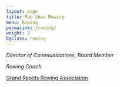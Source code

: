 ```yaml
---
layout: page
title: Rob Shea Rowing
menu: Rowing
permalink: /rowing/
weight: 2
bgClass: rowing
---
```


<i class="fa fa-gavel fa-lg"></i> *Director of Communications, Board Member*

<i class="fa fa-bullhorn fa-lg fa-flip-horizontal"></i> *Rowing Coach*

[Grand Rapids Rowing Association](http://grrowing.org)  

